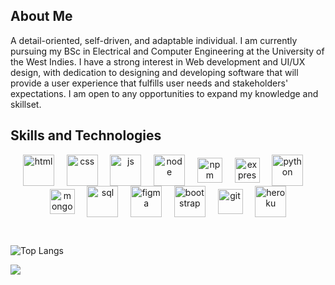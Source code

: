 <!--<h1 align="center"> Hello World  <img src="https://raw.githubusercontent.com/nixin72/nixin72/master/wave.gif" alt="waving-hand-gif" height="40" width="40"></h1>-->

## About Me 

A detail-oriented, self-driven, and adaptable individual. I am currently pursuing my BSc in Electrical and Computer Engineering at the University of the West Indies. I have a strong interest in Web development and UI/UX design, with dedication to designing and developing software that will provide a user experience that fulfills user needs and stakeholders' expectations. I am open to any opportunities to expand my knowledge and skillset.

## Skills and Technologies

<p align="center">
<img align="center" src="https://img.icons8.com/color/48/000000/html-5--v1.png" alt="html" height="50" width="50" /> &nbsp;&nbsp;&nbsp;
<img align="center" src="https://img.icons8.com/color/50/000000/css3.png" alt="css" height="50" width="50" />&nbsp;&nbsp;&nbsp;&nbsp;
<img align="center" src="https://img.icons8.com/color/48/000000/javascript--v1.png" alt="js" height="50" width="50" />&nbsp;&nbsp;&nbsp;&nbsp;
<img align="center" src="https://img.icons8.com/color/48/000000/nodejs.png" alt="node" height="50" width="50" />&nbsp;&nbsp;&nbsp;&nbsp;
<img align="center" src="https://icongr.am/devicon/npm-original-wordmark.svg?size=128&color=ffffff" alt="npm" width="40" height="40"/>&nbsp;&nbsp;&nbsp;&nbsp;
<img align="center" src="https://icongr.am/devicon/express-original-wordmark.svg?size=128&color=ffffff" alt="express" width="40" height="40"/>&nbsp;&nbsp;&nbsp;&nbsp;
<img align="center" src="https://img.icons8.com/color/48/000000/python--v1.png" alt="python" height="50" width="50" />&nbsp;&nbsp;&nbsp;&nbsp;
<img align="center" src="https://icongr.am/devicon/mongodb-original.svg?size=128&color=ffffff" alt="mongodb" width="40" height="40"/>&nbsp;&nbsp;&nbsp;&nbsp;
<img align="center" src="https://img.icons8.com/color/48/000000/mysql-logo.png" alt="sql" height="50" width="50" />&nbsp;&nbsp;&nbsp;&nbsp;
<img align="center" src="https://img.icons8.com/color/48/000000/figma--v1.png" alt="figma" height="50" width="50" />&nbsp;&nbsp;&nbsp;&nbsp;
<img align="center" src="https://img.icons8.com/color/48/000000/bootstrap.png" alt="bootstrap" height="50" width="50" />&nbsp;&nbsp;&nbsp;&nbsp;
<img align="center" src="https://www.vectorlogo.zone/logos/git-scm/git-scm-icon.svg" alt="git" width="40" height="40"/>&nbsp;&nbsp;&nbsp;&nbsp;
<img align="center" src="https://img.icons8.com/ios/50/000000/heroku.png" alt="heroku" height="50" width="50" />
<!--<img align="center" src="https://img.icons8.com/fluency/48/000000/adobe-photoshop.png" alt="ps" height="50" width="50" />&nbsp;&nbsp;&nbsp;&nbsp;-->
</p>

<br>

![Top Langs](https://github-readme-stats.vercel.app/api/top-langs/?username=dionms8&theme=tokyonight&layout=compact)

![](https://komarev.com/ghpvc/?username=dionms8)

<br>

<!--
## Connect with me on the Web 🌍

<p align="center">
<a href="https://twitter.com/Dion_MS8" target="blank"><img align="center" src="https://img.icons8.com/cute-clipart/64/000000/twitter.png" alt="twitter" height="50" width="50" /></a> &nbsp;&nbsp;&nbsp;
<a href="https://www.linkedin.com/in/dion-singh-914467164/" target="blank"><img align="center" src="https://img.icons8.com/cute-clipart/64/000000/linkedin.png" alt="linkedin" height="50" width="50" /></a>&nbsp;&nbsp;&nbsp;&nbsp;
<a href="https://www.instagram.com/dion_ms8/" target="blank"><img align="center" src="https://img.icons8.com/cute-clipart/64/000000/instagram-new.png" alt="ig" height="50" width="50" /></a>
</p>
-->


